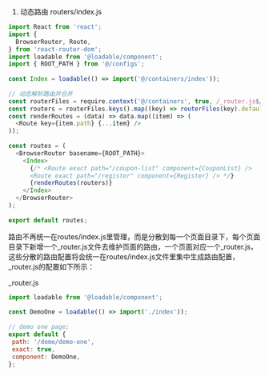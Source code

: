 1. 动态路由
routers/index.js
```javascript
import React from 'react';
import {
  BrowserRouter, Route,
} from 'react-router-dom';
import loadable from '@loadable/component';
import { ROOT_PATH } from '@/configs';
 
const Index = loadable(() => import('@/containers/index'));
 
// 动态解析路由并合并
const routerFiles = require.context('@/containers', true, /_router.js$/);
const routers = routerFiles.keys().map((key) => routerFiles(key).default);
const renderRoutes = (data) => data.map((item) => (
  <Route key={item.path} {...item} />
));
 
const routes = (
  <BrowserRouter basename={ROOT_PATH}>
    <Index>
      {/* <Route exact path="/coupon-list" component={CouponList} />
      <Route exact path="/register" component={Register} /> */}
      {renderRoutes(routers)}
    </Index>
  </BrowserRouter>
);
 
export default routes;
```
路由不再统一在routes/index.js里管理，而是分散到每一个页面目录下，每个页面目录下新增一个_router.js文件去维护页面的路由，一个页面对应一个_router.js，这些分散的路由配置将会统一在routes/index.js文件里集中生成路由配置，_router.js的配置如下所示：

_router.js
```javascript
import loadable from '@loadable/component';
 
const DemoOne = loadable(() => import('./index'));
 
// demo one page;
export default {
 path: '/demo/demo-one',
 exact: true,
 component: DemoOne,
};
```
